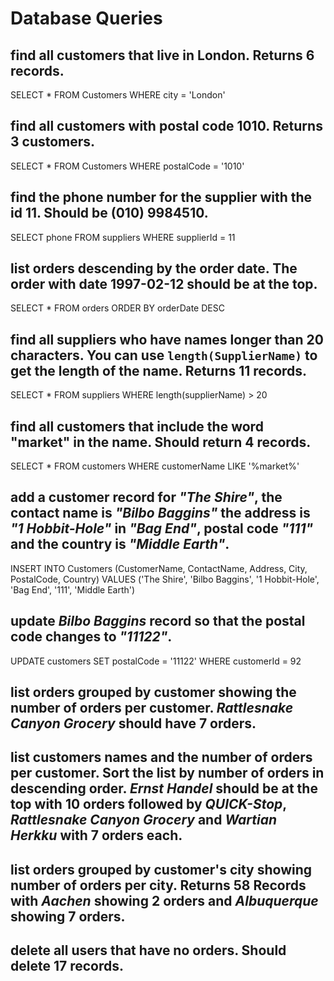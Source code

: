 # Database Queries

## find all customers that live in London. Returns 6 records.
SELECT * FROM Customers WHERE city = 'London'
## find all customers with postal code 1010. Returns 3 customers.
SELECT * FROM Customers WHERE postalCode = '1010'
## find the phone number for the supplier with the id 11. Should be (010) 9984510.
SELECT phone FROM suppliers WHERE supplierId = 11
## list orders descending by the order date. The order with date 1997-02-12 should be at the top.
SELECT * FROM orders ORDER BY orderDate DESC
## find all suppliers who have names longer than 20 characters. You can use `length(SupplierName)` to get the length of the name. Returns 11 records.
SELECT * FROM suppliers WHERE length(supplierName) > 20
## find all customers that include the word "market" in the name. Should return 4 records.
SELECT * FROM customers WHERE customerName LIKE '%market%'
## add a customer record for _"The Shire"_, the contact name is _"Bilbo Baggins"_ the address is _"1 Hobbit-Hole"_ in _"Bag End"_, postal code _"111"_ and the country is _"Middle Earth"_.
INSERT INTO Customers (CustomerName, ContactName, Address, City, PostalCode, Country) VALUES ('The Shire', 'Bilbo Baggins', '1 Hobbit-Hole', 'Bag End', '111', 'Middle Earth')
## update _Bilbo Baggins_ record so that the postal code changes to _"11122"_.
UPDATE customers SET postalCode = '11122' WHERE customerId = 92
## list orders grouped by customer showing the number of orders per customer. _Rattlesnake Canyon Grocery_ should have 7 orders.

## list customers names and the number of orders per customer. Sort the list by number of orders in descending order. _Ernst Handel_ should be at the top with 10 orders followed by _QUICK-Stop_, _Rattlesnake Canyon Grocery_ and _Wartian Herkku_ with 7 orders each.

## list orders grouped by customer's city showing number of orders per city. Returns 58 Records with _Aachen_ showing 2 orders and _Albuquerque_ showing 7 orders.

## delete all users that have no orders. Should delete 17 records.
